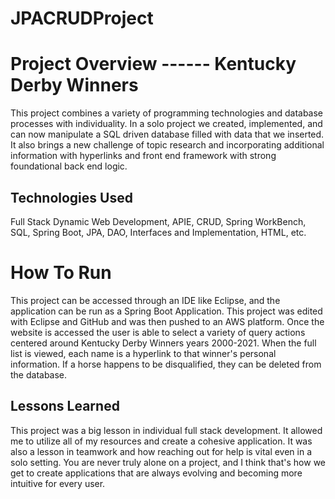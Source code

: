 # JPACRUDProject

# Project Overview ------ Kentucky Derby Winners
This project combines a variety of programming technologies and database processes with individuality. In a solo project we created, implemented, and can now manipulate a SQL driven database filled with data that we inserted. It also brings a new challenge of topic research and incorporating additional information with hyperlinks and front end framework with strong foundational back end logic.

## Technologies Used
Full Stack Dynamic Web Development, APIE, CRUD, Spring WorkBench, SQL, Spring Boot, JPA, DAO, Interfaces and Implementation, HTML, etc.

# How To Run
This project can be accessed through an IDE like Eclipse, and the application can be run as a Spring Boot Application. This project was edited with Eclipse and GitHub and was then pushed to an AWS platform. Once the website is accessed the user is able to select a variety of query actions centered around Kentucky Derby Winners years 2000-2021. When the full list is viewed, each name is a hyperlink to that winner's personal information. If a horse happens to be disqualified, they can be deleted from the database.

## Lessons Learned
This project was a big lesson in individual full stack development. It allowed me to utilize all of my resources and create a cohesive application. It was also a lesson in teamwork and how reaching out for help is vital even in a solo setting. You are never truly alone on a project, and I think that's how we get to create applications that are always evolving and becoming more intuitive for every user.
